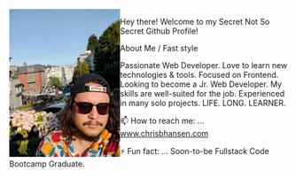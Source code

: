 <img src="./sf-portrait.jpg" alt="My Mug" title="My Mug" width="200" margin="5" align="left" />

Hey there! Welcome to my Secret Not So Secret Github Profile!

About Me / Fast style

Passionate Web Developer. Love to learn new technologies & tools. Focused on Frontend. Looking to become a Jr. Web Developer. My skills are well-suited for the job. Experienced in many solo projects. LIFE. LONG. LEARNER. 

 📫 How to reach me: ... <a href="https://www.chrisbhansen.com" target="_blank">www.chrisbhansen.com</a>

 ⚡ Fun fact: ... Soon-to-be Fullstack Code Bootcamp Graduate. 
